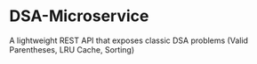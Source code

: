 # DSA-Microservice
A lightweight REST API that exposes classic DSA problems (Valid Parentheses, LRU Cache, Sorting)
